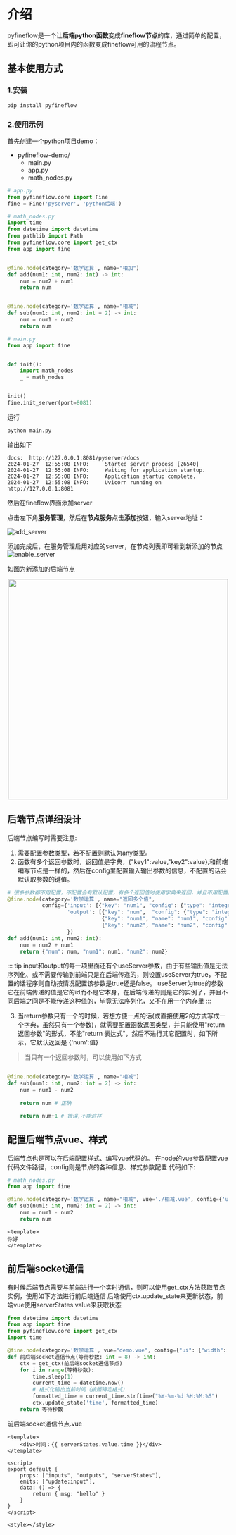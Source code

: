 # 介绍

pyfineflow是一个让**后端python函数**变成**fineflow节点**的库，通过简单的配置，即可让你的python项目内的函数变成fineflow可用的流程节点。

## 基本使用方式

### 1.安装

```shell
pip install pyfineflow
```

### 2.使用示例

首先创建一个python项目demo：

- pyfineflow-demo/
  - main.py
  - app.py
  - math_nodes.py

```python
# app.py
from pyfineflow.core import Fine
fine = Fine('pyserver', 'python后端')
```

```python
# math_nodes.py
import time
from datetime import datetime
from pathlib import Path
from pyfineflow.core import get_ctx
from app import fine


@fine.node(category='数学运算', name="相加")
def add(num1: int, num2: int) -> int:
    num = num2 + num1
    return num


@fine.node(category='数学运算', name="相减")
def sub(num1: int, num2: int = 2) -> int:
    num = num1 - num2
    return num
```

```python
# main.py
from app import fine


def init():
    import math_nodes
    _ = math_nodes


init()
fine.init_server(port=8081)

```

运行

```shell
python main.py
```

输出如下

```shell
docs:  http://127.0.0.1:8081/pyserver/docs
2024-01-27  12:55:08 INFO:     Started server process [26540]
2024-01-27  12:55:08 INFO:     Waiting for application startup.
2024-01-27  12:55:08 INFO:     Application startup complete.
2024-01-27  12:55:08 INFO:     Uvicorn running on http://127.0.0.1:8081
```

然后在fineflow界面添加server

点击左下角**服务管理**，然后在**节点服务**点击**添加**按钮，输入server地址：

![add_server](/backend/pyfineflow/add_server.png)

添加完成后，在服务管理启用对应的server，在节点列表即可看到新添加的节点
![enable_server](/backend/pyfineflow/enable_server.png)

如图为新添加的后端节点
<div style="justify-content:center;display:flex;">
    <img src="/backend/pyfineflow/new_nodes.png" width="500" >
</div>

## 后端节点详细设计

后端节点编写时需要注意:
1. 需要配置参数类型，若不配置则默认为any类型。
2. 函数有多个返回参数时，返回值是字典，{"key1":value,"key2":value},和前端编写节点是一样的，然后在config里配置输入输出参数的信息，不配置的话会默认取参数的键值。

```python
# 很多参数都不用配置，不配置会有默认配置，有多个返回值时使用字典来返回，并且不用配置函数的返回参数类型。
@fine.node(category='数学运算', name="返回多个值",
           config={'input': [{"key": "num1", "config": {"type": "integer"}}, {"key": "num2"}],
                   'output': [{"key": "num",  "config": {"type": "integer"}},
                              {"key": "num1", "name": "num1", "config": {"type": "integer"}},
                              {"key": "num2", "name": "num2", "config": {"type": "integer"}}]
                   })
def add(num1: int, num2: int):
    num = num2 + num1
    return {"num": num, "num1": num1, "num2": num2}
```

::: tip
input和output的每一项里面还有个useServer参数，由于有些输出值是无法序列化、或不需要传输到前端只是在后端传递的，则设置useServer为true，不配置的话程序则自动按情况配置该参数是true还是false。
useServer为true的参数它在前端传递的值是它的id而不是它本身，在后端传递的则是它的实例了，并且不同后端之间是不能传递这种值的，毕竟无法序列化，又不在用一个内存里
:::

3. 当return参数只有一个的时候，若想方便一点的话(或直接使用2的方式写成一个字典，虽然只有一个参数)，就需要配置函数返回类型，并只能使用"return 返回参数"的形式，不能"return 表达式"，然后不进行其它配置时，如下所示，它默认返回是 {'num':值}

> 当只有一个返回参数时，可以使用如下方式
```python

@fine.node(category='数学运算', name="相减")
def sub(num1: int, num2: int = 2) -> int:
    num = num1 - num2
    
    return num # 正确

    return num+1 # 错误,不能这样 
```
## 配置后端节点vue、样式
后端节点也是可以在后端配置样式、编写vue代码的。
在node的vue参数配置vue代码文件路径，config则是节点的各种信息、样式参数配置
代码如下:
```python
# math_nodes.py
from app import fine

@fine.node(category='数学运算', name="相减", vue='./相减.vue', config={'ui': {'width': 200}})
def sub(num1: int, num2: int = 2) -> int:
    num = num1 - num2
    return num
```

```vue
<template>
你好
</template>
```

## 前后端socket通信
有时候后端节点需要与前端进行一个实时通信，则可以使用get_ctx方法获取节点实例，使用如下方法进行前后端通信
后端使用ctx.update_state来更新状态，前端vue使用serverStates.value来获取状态
```python
from datetime import datetime
from app import fine
from pyfineflow.core import get_ctx
import time

@fine.node(category='数学运算', vue="demo.vue", config={"ui": {"width": 170}})
def 前后端socket通信节点(等待秒数: int = 8) -> int:
    ctx = get_ctx(前后端socket通信节点)
    for i in range(等待秒数):
        time.sleep(1)
        current_time = datetime.now()
        # 格式化输出当前时间（按照特定格式）
        formatted_time = current_time.strftime("%Y-%m-%d %H:%M:%S")
        ctx.update_state('time', formatted_time)
    return 等待秒数
```

前后端socket通信节点.vue
```vue
<template>
    <div>时间：{{ serverStates.value.time }}</div>
</template>

<script>
export default {
    props: ["inputs", "outputs", "serverStates"],
    emits: ["update:input"],
    data: () => {
        return { msg: "hello" }
    }
}
</script>

<style></style>
```
